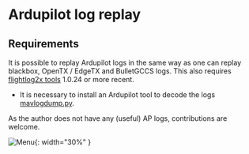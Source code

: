 # Ardupilot log replay

## Requirements

It is possible to replay Ardupilot logs in the same way as one can replay blackbox, OpenTX / EdgeTX and BulletGCCS logs. This also requires [flightlog2x tools](https://github.com/stronnag/bbl2kml) 1.0.24 or more recent.

* It is necessary to install an Ardupilot tool to decode the logs [mavlogdump.py](https://github.com/ArduPilot/pymavlink).

As the author does not have any (useful) AP logs, contributions are welcome.

![Menu](images/mwp-aplog.avif){: width="30%" }
